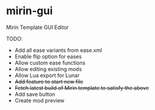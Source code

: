 # mirin-gui
Mirin Template GUI Editor

TODO:
- Add all ease variants from ease.xml
- Enable flip option for eases
- Allow custom ease functions
- Allow editing existing mods
- Allow Lua export for Lunar
- ~~Add feature to start new file~~
- ~~Fetch latest build of Mirin template to satisfy the above~~
- Add save button
- Create mod preview
